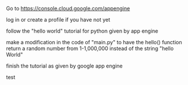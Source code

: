 Go to https://console.cloud.google.com/appengine

log in or create a profile if you have not yet

follow the "hello world" tutorial for python given by app engine

make a modification in the code of "main.py" to have the hello() function return a random number from 1-1,000,000 
instead of the string "hello World"

finish the tutorial as given by google app engine

test
